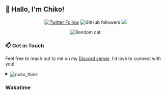 ## 👋 Hallo, I'm Chiko!

<div align="center">

[![Twitter Follow](https://img.shields.io/twitter/follow/chikoxq?label=Follow)](https://twitter.com/intent/follow?screen_name=chikoxq)
![GitHub followers](https://img.shields.io/github/followers/chikof?label=Follow&style=social)
![](https://komarev.com/ghpvc/?username=chikof&color=blue)

</div>

<a href="https://cataas.com">
<img src="https://cataas.com/cat?type=square" align="right" width="300"alt="Random cat">
</a>

<div><picture><img src="https://raw.githubusercontent.com/carbon-language/carbon-lang/refs/heads/trunk/docs/images/bumper.png" alt=""></picture></div>

### 📫 Get in Touch
Feel free to reach out to me on my [Discord server](https://discord.gg/sejc7TnX6N). I'd love to connect with you!

<details>
<summary>
<img src="https://cdn3.emoji.gg/emojis/64203-noko-think.png" width="35px" height="35px" alt="noko_think" align="center">

### Wakatime
</summary>

<!--START_SECTION:waka-->
![Code Time](http://img.shields.io/badge/Code%20Time-2%2C419%20hrs%2039%20mins-blue)

![Profile Views](http://img.shields.io/badge/Profile%20Views-7-blue)

![Lines of code](https://img.shields.io/badge/From%20Hello%20World%20I%27ve%20Written-9.7%20million%20lines%20of%20code-blue)

**🐱 My GitHub Data** 

> 📦 106.1 kB Used in GitHub's Storage 
 > 
> 🏆 434 Contributions in the Year 2025
 > 
> 💼 Opted to Hire
 > 
> 📜 41 Public Repositories 
 > 
> 🔑 32 Private Repositories 
 > 
**I'm a Night 🦉** 

```text
🌞 Morning                942 commits         █░░░░░░░░░░░░░░░░░░░░░░░░   05.12 % 
🌆 Daytime                5746 commits        ████████░░░░░░░░░░░░░░░░░   31.25 % 
🌃 Evening                8725 commits        ████████████░░░░░░░░░░░░░   47.46 % 
🌙 Night                  2972 commits        ████░░░░░░░░░░░░░░░░░░░░░   16.17 % 
```
📅 **I'm Most Productive on Sunday** 

```text
Monday                   2122 commits        ███░░░░░░░░░░░░░░░░░░░░░░   11.54 % 
Tuesday                  1297 commits        ██░░░░░░░░░░░░░░░░░░░░░░░   07.05 % 
Wednesday                2542 commits        ███░░░░░░░░░░░░░░░░░░░░░░   13.83 % 
Thursday                 2645 commits        ████░░░░░░░░░░░░░░░░░░░░░   14.39 % 
Friday                   3415 commits        █████░░░░░░░░░░░░░░░░░░░░   18.57 % 
Saturday                 2421 commits        ███░░░░░░░░░░░░░░░░░░░░░░   13.17 % 
Sunday                   3943 commits        █████░░░░░░░░░░░░░░░░░░░░   21.45 % 
```


📊 **This Week I Spent My Time On** 

```text
🕑︎ Time Zone: Europe/London

💬 Programming Languages: 
Rust                     3 hrs 22 mins       ████████████████████░░░░░   79.32 % 
Docker                   12 mins             █░░░░░░░░░░░░░░░░░░░░░░░░   04.74 % 
TypeScript               11 mins             █░░░░░░░░░░░░░░░░░░░░░░░░   04.64 % 
TOML                     9 mins              █░░░░░░░░░░░░░░░░░░░░░░░░   03.59 % 
YAML                     8 mins              █░░░░░░░░░░░░░░░░░░░░░░░░   03.48 % 

🔥 Editors: 
Neovim                   4 hrs 15 mins       █████████████████████████   100.00 % 

💻 Operating System: 
Linux                    4 hrs 15 mins       █████████████████████████   100.00 % 
```

**I Mostly Code in TypeScript** 

```text
TypeScript               32 repos            ██████████░░░░░░░░░░░░░░░   40.51 % 
Rust                     29 repos            █████████░░░░░░░░░░░░░░░░   36.71 % 
Nix                      6 repos             ██░░░░░░░░░░░░░░░░░░░░░░░   07.59 % 
Lua                      3 repos             █░░░░░░░░░░░░░░░░░░░░░░░░   03.80 % 
Svelte                   1 repo              ░░░░░░░░░░░░░░░░░░░░░░░░░   01.27 % 
```




 Last Updated on 11/08/2025 01:16:18 UTC
<!--END_SECTION:waka-->

</details>

<!--
<p align="center">
     <a href="https://discord.gg/HhybNhchcC"><img src="https://invidget.switchblade.xyz/sejc7TnX6N" align="center" ><a>
</p> 
-->
